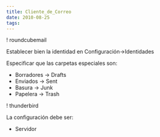 ```yaml
---
title: Cliente_de_Correo
date: 2010-08-25
tags:
---
```



! roundcubemail

Establecer bien la identidad en Configuración->Identidades

Especificar que las carpetas especiales son:
* Borradores -> Drafts
* Enviados -> Sent
* Basura -> Junk
* Papelera -> Trash

! thunderbird

La configuración debe ser:
* Servidor
